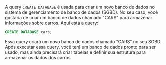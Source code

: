 A query `CREATE DATABASE` é usada para criar um novo banco de dados no sistema de gerenciamento de banco de dados (SGBD). No seu caso, você gostaria de criar um banco de dados chamado "CARS" para armazenar informações sobre carros. Aqui está a query:

```sql
CREATE DATABASE cars;
```

Essa query criará um novo banco de dados chamado "CARS" no seu SGBD. Após executar essa query, você terá um banco de dados pronto para ser usado, mas ainda precisará criar tabelas e definir sua estrutura para armazenar os dados dos carros.